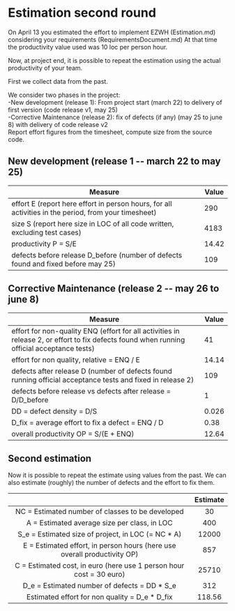 # Estimation second round

On April 13 you estimated the effort to implement EZWH (Estimation.md) considering your requirements (RequirementsDocument.md)
At that time the productivity value used was 10 loc per person hour.   

Now, at project end, it is possible to repeat the 
estimation using the actual productivity of your team.


First we collect data from the past.   

We consider two phases in the project: <br>
-New development (release 1): From project start (march 22) to delivery of first version (code release v1, may 25) <br>
-Corrective Maintenance (release 2): fix of defects (if any)  (may 25 to june 8) with delivery of code release v2  <br>
Report effort figures from the timesheet, compute size from the source code.

## New development (release 1  -- march 22 to may 25)
| Measure                                                                                              | Value |
|------------------------------------------------------------------------------------------------------|-------|
| effort E (report here effort in person hours, for all activities in the period, from your timesheet) | 290   |
| size S (report here size in LOC of all code written, excluding test cases)                           | 4183  |
| productivity P = S/E                                                                                 | 14.42 |
| defects before release D_before (number of defects found and fixed before may 25)                    | 109   |

## Corrective Maintenance (release 2 -- may 26 to june 8)

| Measure                                                                                                                                    | Value |
|--------------------------------------------------------------------------------------------------------------------------------------------|-------|
| effort for non-quality ENQ (effort for all activities in release 2, or effort to fix defects found when running official acceptance tests) | 41    |
| effort for non quality, relative = ENQ / E                                                                                                 | 14.14 |
| defects after release D (number of defects found running official acceptance tests and fixed in release 2)                                 | 109   |
| defects before release vs defects after release = D/D_before                                                                               | 1     |
| DD = defect density = D/S                                                                                                                  | 0.026 |
| D_fix = average effort to fix a defect = ENQ / D                                                                                           | 0.38  |
| overall productivity OP = S/(E + ENQ)                                                                                                      | 12.64 |

## Second estimation

Now it is possible to repeat the estimate using values from the past. We can also estimate (roughly) the number of defects and the effort to fix them.

|                                                                          | Estimate |
|:------------------------------------------------------------------------:|:--------:|
| NC =  Estimated number of classes to be developed                        | 30       |
| A = Estimated average size per class, in LOC                             | 400      |
| S_e = Estimated size of project, in LOC (= NC * A)                       | 12000    |
| E = Estimated effort, in person hours (here use overall productivity OP) | 857      |
| C = Estimated cost, in euro (here use 1 person hour cost = 30 euro)      | 25710    |
| D_e = Estimated number of defects = DD * S_e                             | 312      |
| Estimated effort for non quality = D_e * D_fix                           | 118.56   |